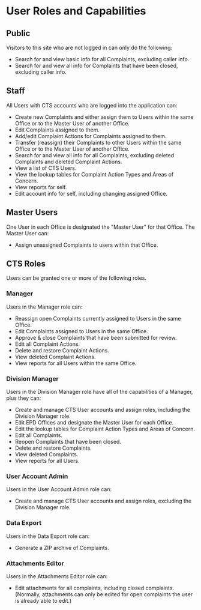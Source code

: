 # User Roles and Capabilities

## Public

Visitors to this site who are not logged in can only do the following:

* Search for and view basic info for all Complaints, excluding caller info.
* Search for and view all info for Complaints that have been closed, excluding caller info.

## Staff

All Users with CTS accounts who are logged into the application can:

* Create new Complaints and either assign them to Users within the same Office or to the Master User of another Office.
* Edit Complaints assigned to them.
* Add/edit Complaint Actions for Complaints assigned to them.
* Transfer (reassign) their Complaints to other Users within the same Office or to the Master User of another Office.
* Search for and view all info for all Complaints, excluding deleted Complaints and deleted Complaint Actions.
* View a list of CTS Users.
* View the lookup tables for Complaint Action Types and Areas of Concern.
* View reports for self.
* Edit account info for self, including changing assigned Office.

## Master Users

One User in each Office is designated the "Master User" for that Office. The Master User can:

* Assign unassigned Complaints to users within that Office.

## CTS Roles

Users can be granted one or more of the following roles.

### Manager

Users in the Manager role can:

* Reassign open Complaints currently assigned to Users in the same Office.
* Edit Complaints assigned to Users in the same Office.
* Approve & close Complaints that have been submitted for review.
* Edit all Complaint Actions.
* Delete and restore Complaint Actions.
* View deleted Complaint Actions.
* View reports for all Users within the same Office.

### Division Manager

Users in the Division Manager role have all of the capabilities of a Manager, plus they can:

* Create and manage CTS User accounts and assign roles, including the Division Manager role.
* Edit EPD Offices and designate the Master User for each Office.
* Edit the lookup tables for Complaint Action Types and Areas of Concern.
* Edit all Complaints.
* Reopen Complaints that have been closed.
* Delete and restore Complaints.
* View deleted Complaints.
* View reports for all Users.

### User Account Admin

Users in the User Account Admin role can:

* Create and manage CTS User accounts and assign roles, excluding the Division Manager role.

### Data Export

Users in the Data Export role can:

* Generate a ZIP archive of Complaints.

### Attachments Editor

Users in the Attachments Editor role can:

* Edit attachments for all complaints, including closed complaints. (Normally, attachments can only be edited for open complaints the user is already able to edit.)
